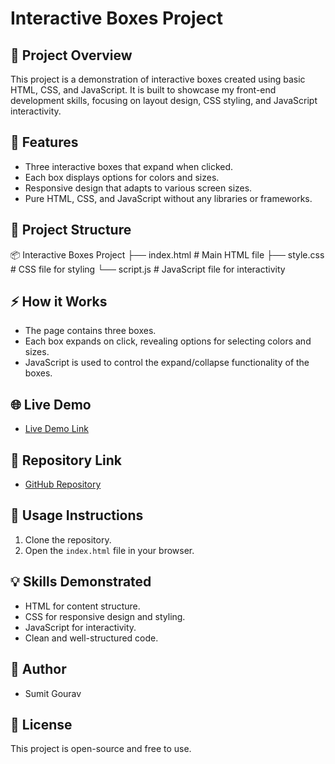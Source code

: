 # Interactive Boxes Project

## 🚀 Project Overview
This project is a demonstration of interactive boxes created using basic HTML, CSS, and JavaScript. It is built to showcase my front-end development skills, focusing on layout design, CSS styling, and JavaScript interactivity.

## 📌 Features
- Three interactive boxes that expand when clicked.
- Each box displays options for colors and sizes.
- Responsive design that adapts to various screen sizes.
- Pure HTML, CSS, and JavaScript without any libraries or frameworks.

## 📁 Project Structure
📦 Interactive Boxes Project
├── index.html # Main HTML file
├── style.css # CSS file for styling
└── script.js # JavaScript file for interactivity

## ⚡ How it Works
- The page contains three boxes.
- Each box expands on click, revealing options for selecting colors and sizes.
- JavaScript is used to control the expand/collapse functionality of the boxes.

## 🌐 Live Demo
- [Live Demo Link](YOUR_LIVE_DEMO_LINK_HERE)

## 📌 Repository Link
- [GitHub Repository]()

## 🚀 Usage Instructions
1. Clone the repository.
2. Open the `index.html` file in your browser.

## 💡 Skills Demonstrated
- HTML for content structure.
- CSS for responsive design and styling.
- JavaScript for interactivity.
- Clean and well-structured code.

## 👤 Author
- Sumit Gourav

## 📄 License
This project is open-source and free to use.
